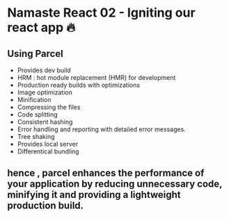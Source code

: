 # Namaste React 02 - Igniting our react app 🔥

## Using Parcel
- Provides dev build
- HRM : hot  module replacement (HMR) for development
- Production ready  builds with optimizations
- Image optimization
- Minification
- Compressing the files 
- Code splitting 
- Consistent hashing 
- Error handling and reporting with  detailed error messages.
- Tree shaking 
- Provides local server 
- Differentical bundling 
  
## hence , parcel enhances the performance  of your application by reducing unnecessary code, minifying it and providing a lightweight production build.